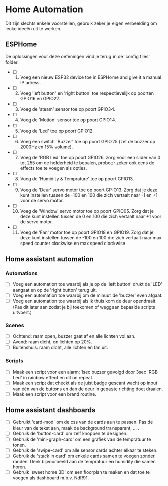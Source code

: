 # Home Automation
Dit zijn slechts enkele voorstellen, gebruik zeker je eigen verbeelding om leuke ideeën uit te werken.

## ESPHome
De oplossingen voor deze oefeningen vind je terug in de 'config files' folder.
- [ ] 1. Voeg een nieuw ESP32 device toe in ESPHome and give it a manual IP adress.
- [ ] 2. Voeg 'left button' en 'right button' toe respectievelijk op poorten GPIO16 en GPIO27.
- [ ] 3. Voeg de 'steam' sensor toe op poort GPIO34.
- [ ] 4. Voeg de 'Motion' sensor toe op poort GPIO14.
- [ ] 5. Voeg de 'Led' toe op poort GPIO12.
- [ ] 6. Voeg een switch 'Buzzer' toe op poort GPIO25 (zet de buzzer op 2000Hz en 15% volume).
- [ ] 7. Voeg de 'RGB Led' toe op poort GPIO26, zorg voor een slider van 0 tot 255 om de helderheid te bepalen, probeer zeker ook eens de effects toe te voegen als opties.
- [ ] 8. Voeg de 'Humidity & Temprature' toe op poort GPIO13.
- [ ] 9. Voeg de 'Deur' servo motor toe op poort GPIO13. Zorg dat je deze kunt instellen tussen de -100 en 100 die zich vertaalt naar -1 en +1 voor de servo motor.
- [ ] 10. Voeg de 'Window' servo motor toe op poort GPIO05. Zorg dat je deze kunt instellen tussen de 0 en 100 die zich vertaalt naar +1 voor de servo motor.
- [ ] 11. Voeg de 'Fan' motor toe op poort GPIO18 en GPIO19. Zorg dat je deze kunt instellen tussen de -100 en 100 die zich vertaalt naar max speed counter clockwise en max speed clockwise

## Home assistant automation

### Automations
- [ ] Voeg een automation toe waarbij als je op de 'left button' drukt de 'LED' aangaat en op de 'right button' terug uit.
- [ ] Voeg een automation toe waarbij om de minuut de 'buzzer' even afgaat.
- [ ] Voeg een automation toe waarbij als ik thuis kom de deur opendraait. (Pas dit later aan zodat je bij toekomen of weggaan bepaalde scripts uitvoert.)

### Scenes
- [ ] Ochtend: raam open, buzzer gaat af en alle lichten vol aan.
- [ ] Avond: raam dicht, en lichten op 20%.
- [ ] Buitenshuis: raam dicht, alle lichten en fan uit.

### Scripts
- [ ] Maak een script voor een alarm: 1sec buzzer gevolgd door 3sec 'RGB Led' in rainbow effect en dit on repeat.
- [ ] Maak een script dat checkt als de juist badge gescant wacht op input van één van de buttons en dan de deur in gepaste richting doet draaien.
- [ ] Maak een script voor een brand routine.

## Home assistant dashboards
- [ ] Gebruikt 'card-mod' om de css van de cards aan te passen. Pas de kleur van de tekst aan, maak de background transparant, ... . 
- [ ] Gebruik de 'button-card' om zelf knoppen te designen.
- [ ] Gebruik de 'mini-graph-card' om een grafiek van de tempratuur te tonen.
- [ ] Gebruik de 'swipe-card' om alle sensor cards achter elkaar te steken.
- [ ] Gebruik de 'stack in card' om enkele cards samen te voegen zonder randen. Denk bijvoorbeeld aan de tempratuur en humidity die samen horen.
- [ ] Gebruik 'sweet home 3D' om een floorplan te maken en dat toe te voegen als dashboard m.b.v. NdR91.
